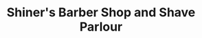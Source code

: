 ---
title: "Shiner's Barber Shop and Shave Parlour"
url: /somerset/shiners-barber-shop-and-shave-parlour/
shop: Friseur
---